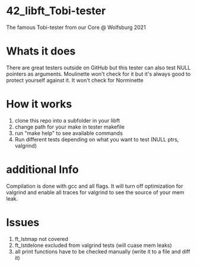 # 42_libft_Tobi-tester
The famous Tobi-tester from our Core @ Wolfsburg 2021


# Whats it does
There are great testers outside on GitHub but this tester can also test NULL pointers as arguments. Moulinette won't check for it but it's always good to protect yourself against it. It won't check for Norminette


# How it works
  1. clone this repo into a subfolder in your libft
  2. change path for your make in tester makefile
  3. run "make help" to see available commands
  4. Run different tests depending on what you want to test (NULL ptrs, valgrind)
 
 
# additional Info
  Compilation is done with gcc and all flags. It will turn off optimization for valgrind and enable all traces for valgrind to see the source of your mem leak.


# Issues
  1. ft_lstmap not covered
  2. ft_lstdelone excluded from valgrind tests (will cuase mem leaks)
  3. all print functions have to be checked manually (write it to a file and diff it)
